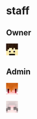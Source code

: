 # staff

## Owner

![yukkurihuran\_ch](../.gitbook/assets/yukkurihuran_ch.png)

## Admin

![frandoru0](../.gitbook/assets/frandoru0.png)

![outaokura](../.gitbook/assets/outaokura.png)

